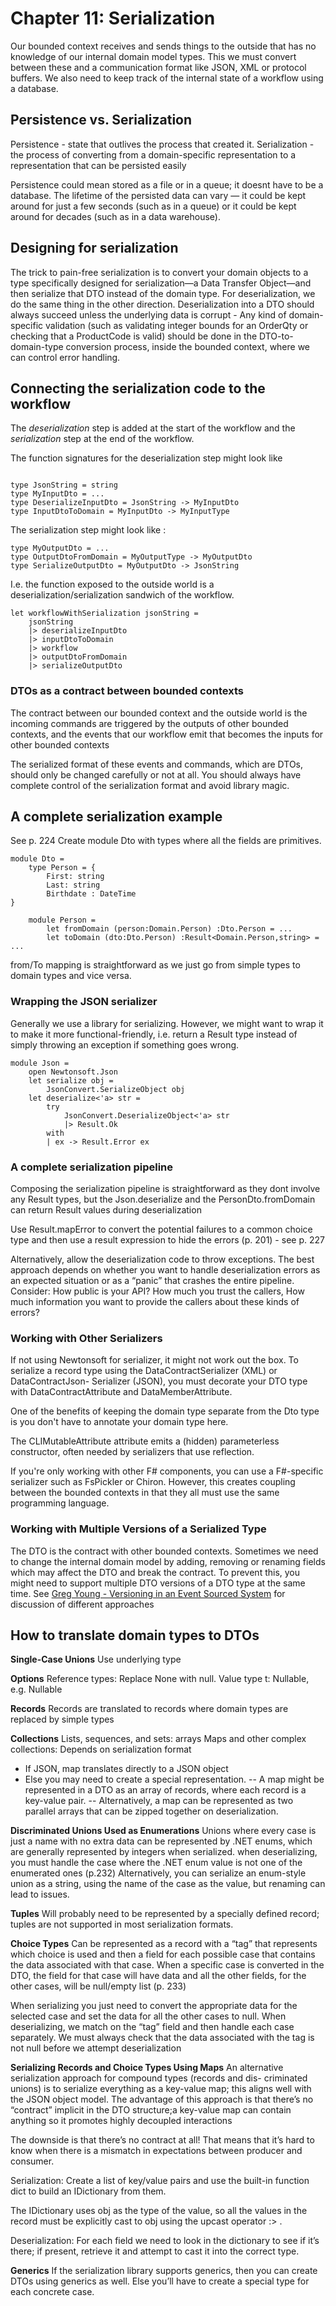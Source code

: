 
# Chapter 11: Serialization 

Our bounded context receives and sends things to the outside that has no knowledge of our internal domain model types.
This we must convert between these and a communication format like JSON, XML or protocol buffers. 
We also need to keep track of the internal state of a workflow using a database. 

## Persistence vs. Serialization
Persistence - state that outlives the process that created it.
Serialization - the process of converting from a domain-specific representation to a representation that can be persisted easily

Persistence could mean stored as a file or in a queue; it doesnt have to be a database.
The lifetime of the persisted data can vary — it could be kept around for just a few seconds (such as in a queue) or it could be kept around for decades (such as in a data warehouse).

## Designing for serialization

The trick to pain-free serialization is to convert your domain objects to a type specifically designed for serialization—a Data Transfer Object—and then serialize that DTO instead of the domain type.
For deserialization, we do the same thing in the other direction.
Deserialization into a DTO should always succeed unless the underlying data is corrupt - Any kind of domain-specific validation (such as validating integer bounds for an OrderQty or checking that a ProductCode
is valid) should be done in the DTO-to-domain-type conversion process, inside the bounded context, where we can control error handling.

## Connecting the serialization code to the workflow 
The *deserialization* step is added at the start of the workflow and the *serialization* step at the end of the workflow.

The function signatures for the deserialization step might look like
```

type JsonString = string
type MyInputDto = ...
type DeserializeInputDto = JsonString -> MyInputDto
type InputDtoToDomain = MyInputDto -> MyInputType
```
The serialization step might look like :
```
type MyOutputDto = ...
type OutputDtoFromDomain = MyOutputType -> MyOutputDto
type SerializeOutputDto = MyOutputDto -> JsonString
```

I.e. the function exposed to the outside world is a deserialization/serialization sandwich of the workflow.
```
let workflowWithSerialization jsonString =
	jsonString
	|> deserializeInputDto
	|> inputDtoToDomain 
	|> workflow 
	|> outputDtoFromDomain
	|> serializeOutputDto 
```
### DTOs as a contract between bounded contexts 

The contract between our bounded context and the outside world is the incoming commands are triggered by the outputs of other bounded contexts, and the events that our workflow emit that becomes the inputs for other
bounded contexts

The serialized format of these events and commands, which are DTOs, should only be changed carefully or not at all. You should always have complete control of the serialization format and avoid library magic. 

## A complete serialization example 
See p. 224
Create module Dto with types where all the fields are primitives.
```
module Dto =
	type Person = {
		First: string
		Last: string
		Birthdate : DateTime
}

	module Person = 
		let fromDomain (person:Domain.Person) :Dto.Person = ...
		let toDomain (dto:Dto.Person) :Result<Domain.Person,string> = ...
```

from/To mapping is straightforward as we just go from simple types to domain types and vice versa. 

### Wrapping the JSON serializer 
Generally we use a library for serializing. However, we might want to wrap it to make it more functional-friendly, i.e. return a Result type instead of simply throwing an exception if something goes wrong. 

```
module Json =
	open Newtonsoft.Json
	let serialize obj =
		JsonConvert.SerializeObject obj
	let deserialize<'a> str =
		try
			JsonConvert.DeserializeObject<'a> str
			|> Result.Ok
		with
		| ex -> Result.Error ex
```

### A complete serialization pipeline 
Composing the serialization pipeline is straightforward as they dont involve any Result types, but the Json.deserialize and the PersonDto.fromDomain can return Result values during deserialization

Use Result.mapError to convert the potential failures to a common choice type and then use a result expression to hide the errors (p. 201) - see p. 227

Alternatively, allow the deserialization code to throw exceptions. The best approach depends on whether you want to handle deserialization errors as an expected situation or as a “panic” that crashes the entire pipeline.
Consider: 
How public is your API?
How much you trust the callers, 
How much information you want to provide the callers about these kinds of errors?

### Working with Other Serializers
If not using Newtonsoft for serializer, it might not work out the box. To serialize a record type using the DataContractSerializer (XML) or DataContractJson-
Serializer (JSON), you must decorate your DTO type with DataContractAttribute and DataMemberAttribute. 

One of the benefits of keeping the domain type separate from the Dto type is you don't have to annotate your domain type here. 

The CLIMutableAttribute attribute emits a (hidden) parameterless constructor, often needed by serializers that use reflection.

If you're only working with other F# components, you can use a F#-specific serializer such as FsPickler or Chiron. However, this creates coupling between the bounded contexts in that they all must use the same programming language.

### Working with Multiple Versions of a Serialized Type
The DTO is the contract with other bounded contexts. Sometimes we need to change the internal domain model by adding, removing or renaming fields which may affect the DTO and break the contract. 
To prevent this, you might need to support multiple DTO versions of a DTO type at the same time.
See [Greg Young - Versioning in an Event Sourced System](https://leanpub.com/esversioning) for discussion of different approaches

## How to translate domain types to DTOs

**Single-Case Unions**
Use underlying type 

**Options**
Reference types: Replace None with null. 
Value type t: Nullable<t>, e.g. Nullable<int> 

**Records**
Records are translated to records where domain types are replaced by simple types 
 
**Collections**
Lists, sequences, and sets: arrays
Maps and other complex collections: Depends on serialization format 
- If JSON, map translates directly to a JSON object 
- Else you may need to create a special representation. 
-- A map might be represented in a DTO as an array of records, where each record is a key-value pair.
-- Alternatively, a map can be represented as two parallel arrays that can be
zipped together on deserialization.
 
**Discriminated Unions Used as Enumerations**
 Unions where every case is just a name with no extra data can be represented by .NET enums, which are generally represented by integers when serialized.
 when deserializing, you must handle the case where the .NET enum value is not one of the enumerated ones (p.232)
 Alternatively, you can serialize an enum-style union as a string, using the name of the case as the value, but renaming can lead to issues.
 
**Tuples**
Will probably need to be represented by a specially defined record; tuples are not supported in most serialization formats.
 
**Choice Types**
Can be represented as a record with a “tag” that represents which choice is used and then a field for each possible case that contains the data associated with that case. When a specific case is converted in the DTO, the
field for that case will have data and all the other fields, for the other cases, will be null/empty list (p. 233) 

When serializing you just need to convert the appropriate data for the selected case and set the data for all the other cases to null.
When deserializing, we match on the “tag” field and then handle each case separately. We must always check that the data associated with the tag is not null before we attempt deserialization

**Serializing Records and Choice Types Using Maps**
An alternative serialization approach for compound types (records and dis-
criminated unions) is to serialize everything as a key-value map; this aligns well with the JSON object model.
The advantage of this approach is that there’s no “contract” implicit in the
DTO structure;a key-value map can contain anything so it promotes highly decoupled interactions

The downside is that there’s no
contract at all! That means that it’s hard to know when there is a mismatch
in expectations between producer and consumer.

Serialization: Create a list of key/value pairs and use the built-in function dict to build an IDictionary from them. 

The IDictionary uses obj as the type of the value, so all the values in the record must be explicitly cast to obj using the upcast operator :> .

Deserialization: For each field we need to look in the dictionary to see if it’s there; if present, retrieve it and attempt to cast it into the correct type.

**Generics**
If the serialization library supports generics, then you can create DTOs using generics as well.
Else you’ll have to create a special type for each concrete case.